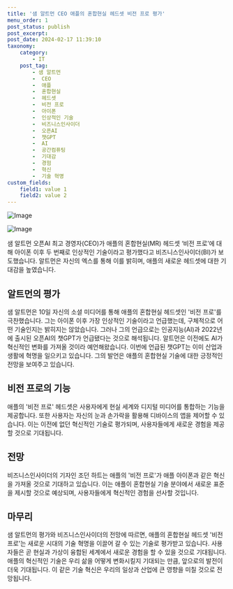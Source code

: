```yaml
---
title: '샘 알트먼 CEO 애플의 혼합현실 헤드셋 비전 프로 평가'
menu_order: 1
post_status: publish
post_excerpt: 
post_date: 2024-02-17 11:39:10
taxonomy:
    category:
        - IT
    post_tag:
        - 샘 알트먼
        -  CEO
        -  애플
        -  혼합현실
        -  헤드셋
        -  비전 프로
        -  아이폰
        -  인상적인 기술
        -  비즈니스인사이더
        -  오픈AI
        -  챗GPT
        -  AI
        -  공간컴퓨팅
        -  기대감
        -  경험
        -  혁신
        -  기술 혁명
custom_fields:
    field1: value 1
    field2: value 2
---
```


![Image](https://imgnews.pstatic.net/image/092/2024/02/10/0002320991_001_20240211111301179.png?type=w647)

![Image](https://imgnews.pstatic.net/image/092/2024/02/10/0002320991_002_20240211111301248.jpg?type=w647)

샘 알트먼 오픈AI 최고 경영자(CEO)가 애플의 혼합현실(MR) 헤드셋 ‘비전 프로’에 대해 아이폰 이후 두 번째로 인상적인 기술이라고 평가했다고 비즈니스인사이더(BI)가 보도했습니다. 알트먼은 자신의 엑스를 통해 이를 밝히며, 애플의 새로운 헤드셋에 대한 기대감을 높였습니다. 
## 알트먼의 평가
샘 알트먼은 10일 자신의 소셜 미디어를 통해 애플의 혼합현실 헤드셋인 '비전 프로'를 극찬했습니다. 그는 아이폰 이후 가장 인상적인 기술이라고 언급했는데, 구체적으로 어떤 기술인지는 밝히지는 않았습니다. 그러나 그의 언급으로는 인공지능(AI)과 2022년에 출시된 오픈AI의 챗GPT가 언급됐다는 것으로 해석됩니다.
알트먼은 이전에도 AI가 혁신적인 변화를 가져올 것이라 예언해왔습니다. 이번에 언급된 챗GPT는 이미 산업과 생활에 혁명을 일으키고 있습니다. 그의 발언은 애플의 혼합현실 기술에 대한 긍정적인 전망을 보여주고 있습니다.
## 비전 프로의 기능
애플의 '비전 프로' 헤드셋은 사용자에게 현실 세계와 디지털 미디어를 통합하는 기능을 제공합니다. 또한 사용자는 자신의 눈과 손가락을 활용해 디바이스의 앱을 제어할 수 있습니다. 이는 이전에 없던 혁신적인 기술로 평가되며, 사용자들에게 새로운 경험을 제공할 것으로 기대됩니다.
## 전망
비즈니스인사이더의 기자인 조던 하트는 애플의 '비전 프로'가 애플 아이폰과 같은 혁신을 가져올 것으로 기대하고 있습니다. 이는 애플이 혼합현실 기술 분야에서 새로운 표준을 제시할 것으로 예상되며, 사용자들에게 혁신적인 경험을 선사할 것입니다.
## 마무리
샘 알트먼의 평가와 비즈니스인사이더의 전망에 따르면, 애플의 혼합현실 헤드셋 '비전 프로'는 새로운 시대의 기술 혁명을 이끌어 갈 수 있는 기술로 평가받고 있습니다. 사용자들은 곧 현실과 가상이 융합된 세계에서 새로운 경험을 할 수 있을 것으로 기대됩니다. 애플의 혁신적인 기술은 우리 삶을 어떻게 변화시킬지 기대되는 만큼, 앞으로의 발전이 더욱 기대됩니다. 이 같은 기술 혁신은 우리의 일상과 산업에 큰 영향을 미칠 것으로 전망됩니다.
